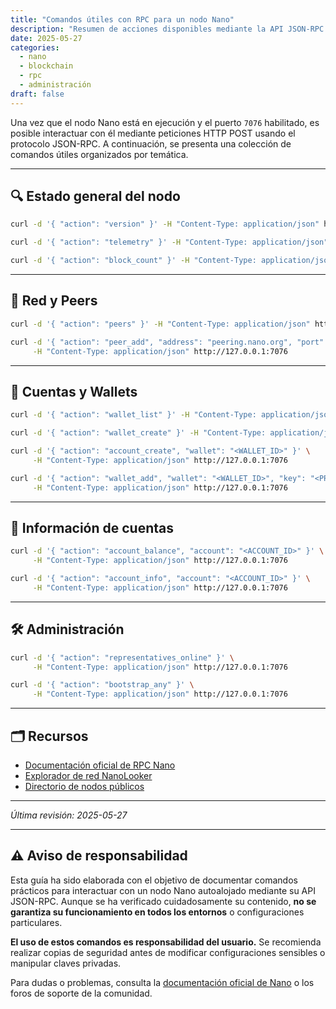```yaml
---
title: "Comandos útiles con RPC para un nodo Nano"
description: "Resumen de acciones disponibles mediante la API JSON-RPC en un nodo Nano autoalojado."
date: 2025-05-27
categories:
  - nano
  - blockchain
  - rpc
  - administración
draft: false
---
```


Una vez que el nodo Nano está en ejecución y el puerto `7076` habilitado, es posible interactuar con él mediante peticiones HTTP POST usando el protocolo JSON-RPC. A continuación, se presenta una colección de comandos útiles organizados por temática.

---

## 🔍 Estado general del nodo

```bash
curl -d '{ "action": "version" }' -H "Content-Type: application/json" http://127.0.0.1:7076
```

```bash
curl -d '{ "action": "telemetry" }' -H "Content-Type: application/json" http://127.0.0.1:7076
```

```bash
curl -d '{ "action": "block_count" }' -H "Content-Type: application/json" http://127.0.0.1:7076
```

---

## 🧭 Red y Peers

```bash
curl -d '{ "action": "peers" }' -H "Content-Type: application/json" http://127.0.0.1:7076
```

```bash
curl -d '{ "action": "peer_add", "address": "peering.nano.org", "port": "7075" }' \
     -H "Content-Type: application/json" http://127.0.0.1:7076
```

---

## 🔐 Cuentas y Wallets

```bash
curl -d '{ "action": "wallet_list" }' -H "Content-Type: application/json" http://127.0.0.1:7076
```

```bash
curl -d '{ "action": "wallet_create" }' -H "Content-Type: application/json" http://127.0.0.1:7076
```

```bash
curl -d '{ "action": "account_create", "wallet": "<WALLET_ID>" }' \
     -H "Content-Type: application/json" http://127.0.0.1:7076
```

```bash
curl -d '{ "action": "wallet_add", "wallet": "<WALLET_ID>", "key": "<PRIVATE_KEY>" }' \
     -H "Content-Type: application/json" http://127.0.0.1:7076
```

---

## 💬 Información de cuentas

```bash
curl -d '{ "action": "account_balance", "account": "<ACCOUNT_ID>" }' \
     -H "Content-Type: application/json" http://127.0.0.1:7076
```

```bash
curl -d '{ "action": "account_info", "account": "<ACCOUNT_ID>" }' \
     -H "Content-Type: application/json" http://127.0.0.1:7076
```

---

## 🛠 Administración

```bash
curl -d '{ "action": "representatives_online" }' \
     -H "Content-Type: application/json" http://127.0.0.1:7076
```

```bash
curl -d '{ "action": "bootstrap_any" }' \
     -H "Content-Type: application/json" http://127.0.0.1:7076
```

---

## 🗂 Recursos

- [Documentación oficial de RPC Nano](https://docs.nano.org/commands/rpc-protocol/)
- [Explorador de red NanoLooker](https://nanolooker.com/)
- [Directorio de nodos públicos](https://nanonodes.io/)

---

*Última revisión: 2025-05-27*


---

## ⚠️ Aviso de responsabilidad

Esta guía ha sido elaborada con el objetivo de documentar comandos prácticos para interactuar con un nodo Nano autoalojado mediante su API JSON-RPC. Aunque se ha verificado cuidadosamente su contenido, **no se garantiza su funcionamiento en todos los entornos** o configuraciones particulares.

**El uso de estos comandos es responsabilidad del usuario.** Se recomienda realizar copias de seguridad antes de modificar configuraciones sensibles o manipular claves privadas.

Para dudas o problemas, consulta la [documentación oficial de Nano](https://docs.nano.org/commands/rpc-protocol/) o los foros de soporte de la comunidad.
